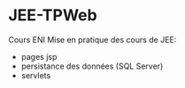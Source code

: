 # JEE-TPWeb
Cours ENI
Mise en pratique des cours de JEE:
- pages jsp 
- persistance des données (SQL Server)
- servlets

